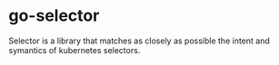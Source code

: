 go-selector
===========

Selector is a library that matches as closely as possible the intent and symantics of kubernetes selectors.
